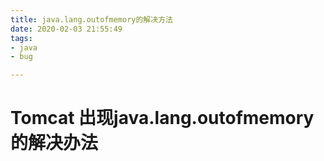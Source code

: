 ```yaml
---
title: java.lang.outofmemory的解决方法
date: 2020-02-03 21:55:49
tags:
- java
- bug

---
```


# Tomcat 出现java.lang.outofmemory的解决办法



